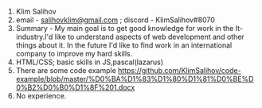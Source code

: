 1. Klim Salihov
2. email - salihovklim@gmail.com ; discord - KlimSalihov#8070
3. Summary - My main goal is to get good knowledge for work in the It-industry.I'd like to understand aspects of web development and other things about it. In the future I'd like to find work in an international company to improve my hard skills.
4. HTML/CSS; basic skills in JS,pascal(lazarus)
5. There are some code example https://github.com/KlimSalihov/code-example/blob/master/%D0%BA%D1%83%D1%80%D1%81%D0%BE%D0%B2%D0%B0%D1%8F%201.docx
6. No experience.